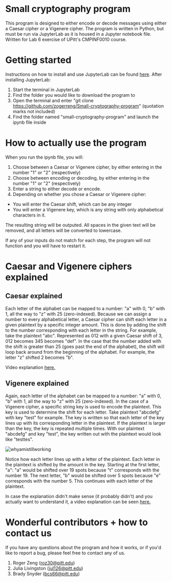 # Small cryptography program

This program is designed to either encode or decode messages using either a Caesar cipher or a Vigenere cipher. The program is written in Python, but must be run via JupyterLab as it is housed in a Jupyter notebook file. Written for Lab 6 exercise of UPitt's CMPINF0010 course.

# Getting started

Instructions on how to install and use JupyterLab can be found [here](https://docs.google.com/document/d/1zYiZpnU86_bE2qfRYLke1lAxukKCpO6idhv-hUQafpU/edit). 
After installing JupyterLab:

1. Start the terminal in JupyterLab
2. Find the folder you would like to download the program to
3. Open the terminal and enter "git clone https://github.com/zogerreng/Small-cryptography-program" (quotation marks not included)
4. Find the folder named "small-cryptography-program" and launch the ipynb file inside

# How to actually use the program

When you run the ipynb file, you will:

1. Choose between a Caesar or Vigenere cipher, by either entering in the number "1" or "2" (respectively)
2. Choose between encoding or decoding, by either entering in the number "1" or "2" (respectively)
3. Enter a string to either decode or encode.
4. Depending on whether you chose a Caesar or Vigenere cipher:
  - You will enter the Caesar shift, which can be any integer
  - You will enter a Vigenere key, which is any string with only alphabetical characters in it.

The resulting string will be outputed. All spaces in the given text will be removed, and all letters will be converted to lowercase. 

If any of your inputs do not match for each step, the program will not function and you will have to restart it.

# Caesar and Vigenere ciphers explained

## Caesar explained

Each letter of the alphabet can be mapped to a number: "a" with 0, "b" with 1, all the way to "z" with 25 (zero-indexed). Because we can assign a number to every alphabetical letter, a Caesar cipher can shift each letter in a given plaintext by a specific integer amount. This is done by adding the shift to the number corresponding with each letter in the string. For example, take the plaintext "abc". Represented as 012 with a given Caesar shift of 3, 012 becomes 345 becomes "def". In the case that the number added with the shift is greater than 25 (goes past the end of the alphabet), the shift will loop back around from the beginning of the alphabet. For example, the letter "z" shifted 2 becomes "b". 

Video explanation [here.](https://www.youtube.com/watch?v=sMOZf4GN3oc)

## Vigenere explained

Again, each letter of the alphabet can be mapped to a number: "a" with 0, "b" with 1, all the way to "z" with 25 (zero-indexed). In the case of a Vigenere cipher, a specific string key is used to encode the plaintext. This key is used to determine the shift for each letter. Take plaintext "abcdefg" with key "test" for example. The key is written so that each letter of the key lines up with its corresponding letter in the plaintext. If the plaintext is larger than the key, the key is repeated multiple times. With our plaintext "abcdefg" and key "test", the key written out with the plaintext would look like "testtes".

![whyamistillworking](https://user-images.githubusercontent.com/22896094/110892833-c8db1780-82c2-11eb-8e47-35f850f44c0e.PNG)

Notice how each letter lines up with a letter of the plaintext. Each letter in the plaintext is shifted by the amount in the key. Starting at the first letter, "a": "a" would be shifted over 19 spots because "t" corresponds with the number 19. The next letter, "b" would be shifted over 5 spots because "e" corresponds with the number 5. This continues with each letter of the plaintext.

In case the explanation didn't make sense (it probably didn't) and you actually want to understand it, a video explanation can be seen [here.](https://www.youtube.com/watch?v=zNO4PTlg62k)

# Wonderful contributors + how to contact us

If you have any questions about the program and how it works, or if you'd like to report a bug, please feel free to contact any of us. 

1. Roger Zeng (roz30@pitt.edu)
2. Julia Livingston (jul126@pitt.edu)
3. Brady Snyder (bcs66@pitt.edu)



